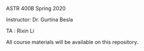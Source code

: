 ASTR 400B Spring 2020 

Instructor: Dr. Gurtina Besla

TA : Rixin Li

All course materials will be available on this repository.
